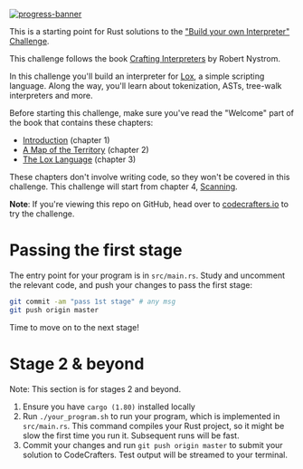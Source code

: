 [![progress-banner](https://backend.codecrafters.io/progress/interpreter/2231ae5b-c150-4d6d-aca5-d1ad58435e4c)](https://app.codecrafters.io/users/codecrafters-bot?r=2qF)

This is a starting point for Rust solutions to the
["Build your own Interpreter" Challenge](https://app.codecrafters.io/courses/interpreter/overview).

This challenge follows the book
[Crafting Interpreters](https://craftinginterpreters.com/) by Robert Nystrom.

In this challenge you'll build an interpreter for
[Lox](https://craftinginterpreters.com/the-lox-language.html), a simple
scripting language. Along the way, you'll learn about tokenization, ASTs,
tree-walk interpreters and more.

Before starting this challenge, make sure you've read the "Welcome" part of the
book that contains these chapters:

- [Introduction](https://craftinginterpreters.com/introduction.html) (chapter 1)
- [A Map of the Territory](https://craftinginterpreters.com/a-map-of-the-territory.html)
  (chapter 2)
- [The Lox Language](https://craftinginterpreters.com/the-lox-language.html)
  (chapter 3)

These chapters don't involve writing code, so they won't be covered in this
challenge. This challenge will start from chapter 4,
[Scanning](https://craftinginterpreters.com/scanning.html).

**Note**: If you're viewing this repo on GitHub, head over to
[codecrafters.io](https://codecrafters.io) to try the challenge.

# Passing the first stage

The entry point for your program is in `src/main.rs`. Study and uncomment the
relevant code, and push your changes to pass the first stage:

```sh
git commit -am "pass 1st stage" # any msg
git push origin master
```

Time to move on to the next stage!

# Stage 2 & beyond

Note: This section is for stages 2 and beyond.

1. Ensure you have `cargo (1.80)` installed locally
2. Run `./your_program.sh` to run your program, which is implemented in
   `src/main.rs`. This command compiles your Rust project, so it might be slow
   the first time you run it. Subsequent runs will be fast.
3. Commit your changes and run `git push origin master` to submit your solution
   to CodeCrafters. Test output will be streamed to your terminal.
